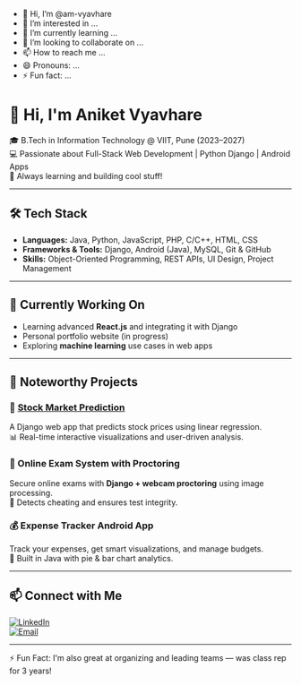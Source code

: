 - 👋 Hi, I’m @am-vyavhare
- 👀 I’m interested in ...
- 🌱 I’m currently learning ...
- 💞️ I’m looking to collaborate on ...
- 📫 How to reach me ...
- 😄 Pronouns: ...
- ⚡ Fun fact: ...

# 👋 Hi, I'm Aniket Vyavhare

🎓 B.Tech in Information Technology @ VIIT, Pune (2023–2027)  
💻 Passionate about Full-Stack Web Development | Python Django | Android Apps  
🚀 Always learning and building cool stuff!

---

## 🛠️ Tech Stack
- **Languages:** Java, Python, JavaScript, PHP, C/C++, HTML, CSS  
- **Frameworks & Tools:** Django, Android (Java), MySQL, Git & GitHub  
- **Skills:** Object-Oriented Programming, REST APIs, UI Design, Project Management  

---

## 🧠 Currently Working On
- Learning advanced **React.js** and integrating it with Django
- Personal portfolio website (in progress)
- Exploring **machine learning** use cases in web apps

---

## 📌 Noteworthy Projects

### 🔮 [Stock Market Prediction](https://github.com/am-vyavhare)  
A Django web app that predicts stock prices using linear regression.  
📊 Real-time interactive visualizations and user-driven analysis.

### 🎥 Online Exam System with Proctoring  
Secure online exams with **Django + webcam proctoring** using image processing.  
🚨 Detects cheating and ensures test integrity.

### 💰 Expense Tracker Android App  
Track your expenses, get smart visualizations, and manage budgets.  
📱 Built in Java with pie & bar chart analytics.

---

## 📫 Connect with Me
[![LinkedIn](https://img.shields.io/badge/LinkedIn-blue?logo=linkedin)](https://www.linkedin.com/in/aniket-vyavhare-29294b30b/)  
[![Email](https://img.shields.io/badge/Gmail-red?logo=gmail)](mailto:amvyavhare@gmail.com)

---

⚡ Fun Fact: I'm also great at organizing and leading teams — was class rep for 3 years!

<!---
am-vyavhare/am-vyavhare is a ✨ special ✨ repository because its `README.md` (this file) appears on your GitHub profile.
You can click the Preview link to take a look at your changes.
--->
